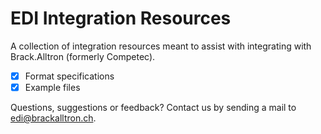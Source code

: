 # EDI Integration Resources

A collection of integration resources meant to assist with integrating with Brack.Alltron (formerly Competec).

- [x] Format specifications
- [x] Example files

Questions, suggestions or feedback? Contact us by sending a mail to [edi@brackalltron.ch](mailto:edi@brackalltron.ch?subject=[GitHub]%20EDI%20Integration%20Resources).
